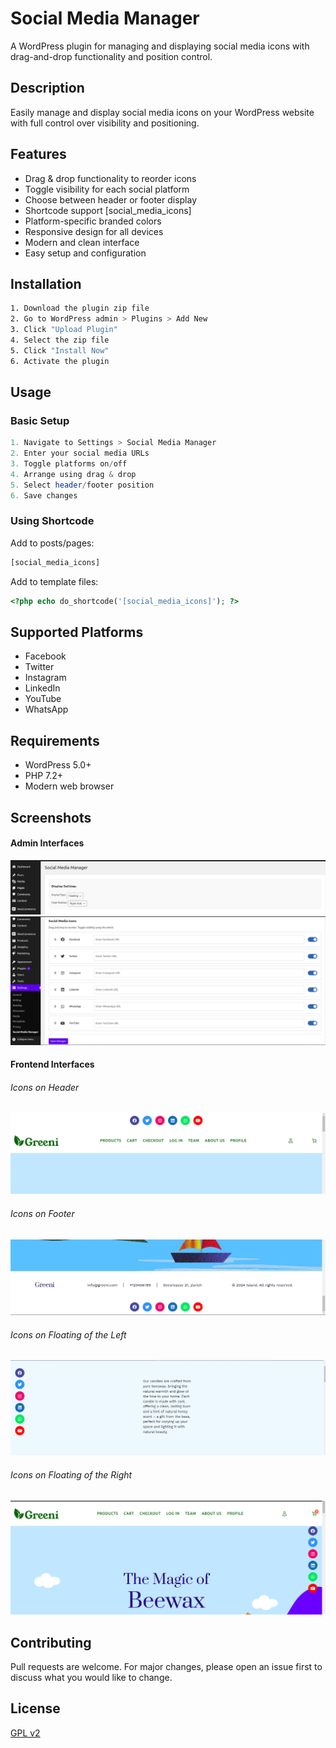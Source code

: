 # Social Media Manager

A WordPress plugin for managing and displaying social media icons with drag-and-drop functionality and position control.

## Description
Easily manage and display social media icons on your WordPress website with full control over visibility and positioning.

## Features
* Drag & drop functionality to reorder icons
* Toggle visibility for each social platform
* Choose between header or footer display
* Shortcode support [social_media_icons]
* Platform-specific branded colors
* Responsive design for all devices
* Modern and clean interface
* Easy setup and configuration

## Installation
```bash
1. Download the plugin zip file
2. Go to WordPress admin > Plugins > Add New
3. Click "Upload Plugin"
4. Select the zip file
5. Click "Install Now"
6. Activate the plugin
```

## Usage
### Basic Setup
```php
1. Navigate to Settings > Social Media Manager
2. Enter your social media URLs
3. Toggle platforms on/off
4. Arrange using drag & drop
5. Select header/footer position
6. Save changes
```

### Using Shortcode
Add to posts/pages:
```php
[social_media_icons]
```

Add to template files:
```php
<?php echo do_shortcode('[social_media_icons]'); ?>
```

## Supported Platforms
* Facebook
* Twitter
* Instagram
* LinkedIn
* YouTube
* WhatsApp

## Requirements
* WordPress 5.0+
* PHP 7.2+
* Modern web browser

## Screenshots
#### Admin Interfaces
![Admin Interface](screenshots/admin_1.png)
![Admin Interface](screenshots/admin_2.png)
#### Frontend Interfaces
###### Icons on Header
![Frontend Header Display](screenshots/frontend_header.png)
###### Icons on Footer
![Frontend Footer Display](screenshots/frontend_footer.png)
###### Icons on Floating of the Left
![Frontend Left Siderbar Display](screenshots/frontend_left_sidebar.png)
###### Icons on Floating of the Right
![Frontend Right Sidebar Display](screenshots/frontend_right_sidebar.png)

## Contributing
Pull requests are welcome. For major changes, please open an issue first to discuss what you would like to change.

## License
[GPL v2](https://www.gnu.org/licenses/gpl-2.0.html)